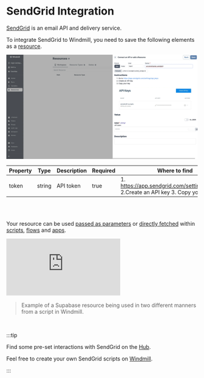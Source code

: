 # SendGrid Integration

[SendGrid](https://sendgrid.com/) is an email API and delivery service.

To integrate SendGrid to Windmill, you need to save the following elements as a [resource](../core_concepts/3_resources_and_types/index.mdx).

![Add SendGrid Resource](../assets/integrations/add-sendgrid.png.webp)

| Property | Type   | Description | Required | Where to find                                                                      |
| -------- | ------ | ----------- | -------- | ---------------------------------------------------------------------------------- |
| token    | string | API token   | true     | 1. https://app.sendgrid.com/settings/api_keys 2.Create an API key 3. Copy your key |

<br/><br/>

Your resource can be used [passed as parameters](../core_concepts/3_resources_and_types/index.mdx#passing-resources-as-parameters-to-scripts-preferred) or [directly fetched](../core_concepts/3_resources_and_types/index.mdx#fetching-them-from-within-a-script-by-using-the-wmill-client-in-the-respective-language) within [scripts](../script_editor/index.mdx), [flows](../flows/1_flow_editor.mdx) and [apps](../apps/0_app_editor/index.mdx).

<iframe
	style={{ aspectRatio: '16/9' }}
	src="https://www.youtube.com/embed/ggJQtzvqaqA"
	title="YouTube video player"
	frameBorder="0"
	allow="accelerometer; autoplay; clipboard-write; encrypted-media; gyroscope; picture-in-picture; web-share"
	allowFullScreen
	className="border-2 rounded-lg object-cover w-full dark:border-gray-800"
></iframe>

<br/>

> Example of a Supabase resource being used in two different manners from a script in Windmill.
<br/>

:::tip

Find some pre-set interactions with SendGrid on the [Hub](https://hub.windmill.dev/integrations/sendgrid).

Feel free to create your own SendGrid scripts on [Windmill](../getting_started/00_how_to_use_windmill/index.mdx).

:::
